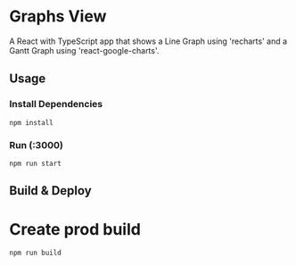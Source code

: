 # Graphs View

A React with TypeScript app that shows a Line Graph using 'recharts' and a Gantt Graph using 'react-google-charts'.


## Usage

### Install Dependencies 

```
npm install
```

### Run (:3000)

```
npm run start
```

## Build & Deploy

# Create prod build

```
npm run build
```

